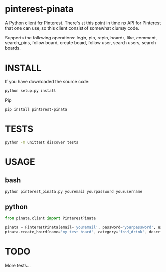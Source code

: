 pinterest-pinata
================
A Python client for Pinterest. There's at this point in time no API for Pinterest that one can use, so this client
consist of somewhat clumsy code.

Supports the following operations: login, pin, repin, boards, like, comment, search_pins, follow board, create board, 
follow user, search users, search boards.

# INSTALL

If you have downloaded the source code:

```bash
python setup.py install
```

Pip

```bash
pip install pinterest-pinata
```

# TESTS

```bash
python -m unittest discover tests
```

# USAGE

## bash

``` bash
python pinterest_pinata.py youremail yourpassword yourusername
```

## python

``` python
from pinata.client import PinterestPinata

pinata = PinterestPinata(email='youremail', password='yourpassword', username='yourusername')
pinata.create_board(name='my test board', category='food_drink', description='my first board')
```

# TODO

More tests...